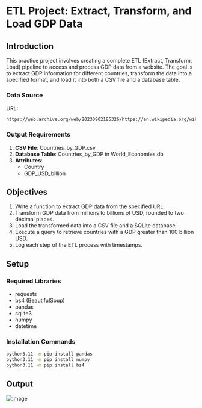 # ETL Project: Extract, Transform, and Load GDP Data

## Introduction
This practice project involves creating a complete ETL (Extract, Transform, Load) pipeline to access and process GDP data from a website. The goal is to extract GDP information for different countries, transform the data into a specified format, and load it into both a CSV file and a database table.

### Data Source
URL: 
```
https://web.archive.org/web/20230902185326/https://en.wikipedia.org/wiki/List_of_countries_by_GDP_%28nominal%29
```

### Output Requirements
1. **CSV File**: Countries_by_GDP.csv
2. **Database Table**: Countries_by_GDP in World_Economies.db
3. **Attributes**:
   - Country
   - GDP_USD_billion

## Objectives
1. Write a function to extract GDP data from the specified URL.
2. Transform GDP data from millions to billions of USD, rounded to two decimal places.
3. Load the transformed data into a CSV file and a SQLite database.
4. Execute a query to retrieve countries with a GDP greater than 100 billion USD.
5. Log each step of the ETL process with timestamps.

## Setup
### Required Libraries
- requests
- bs4 (BeautifulSoup)
- pandas
- sqlite3
- numpy
- datetime

### Installation Commands
```bash
python3.11 -m pip install pandas
python3.11 -m pip install numpy
python3.11 -m pip install bs4
```
## Output
![image](https://github.com/Mahmoud-khaled-m/ETL-For-Top-10-GDP-Countries/assets/85359683/e771df02-e242-4e55-b8e2-b1d55a69bba3)



